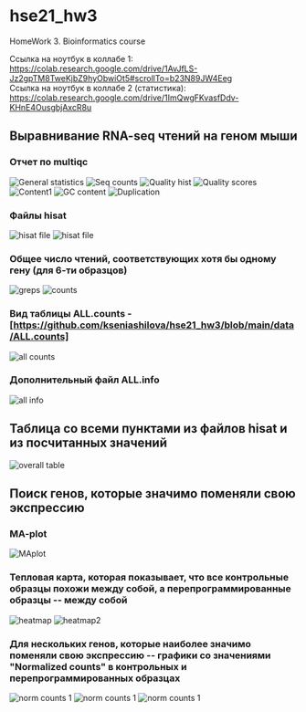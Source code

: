 # hse21_hw3
HomeWork 3. Bioinformatics course

Ссылка на ноутбук в коллабе 1: https://colab.research.google.com/drive/1AvJfLS-Jz2gpTM8TweKjbZ9hyObwiOt5#scrollTo=b23N89JW4Eeg   
Ссылка на ноутбук в коллабе 2 (статистика): https://colab.research.google.com/drive/1ImQwgFKvasfDdv-KHnE4OusgbjAxcR8u 

## Выравнивание RNA-seq чтений на геном мыши
### Отчет по multiqc
![General statistics](https://github.com/kseniashilova/hse21_hw3/blob/main/pictures/general_statistics.PNG)
![Seq counts](https://github.com/kseniashilova/hse21_hw3/blob/main/pictures/seq_counts.PNG)
![Quality hist](https://github.com/kseniashilova/hse21_hw3/blob/main/pictures/quality_hist.PNG)
![Quality scores](https://github.com/kseniashilova/hse21_hw3/blob/main/pictures/quality_scores.PNG)
![Content1](https://github.com/kseniashilova/hse21_hw3/blob/main/pictures/perBase_seq_content.PNG)
![GC content](https://github.com/kseniashilova/hse21_hw3/blob/main/pictures/gc_content.PNG)
![Duplication](https://github.com/kseniashilova/hse21_hw3/blob/main/pictures/duplications.PNG)
### Файлы hisat
![hisat file](https://github.com/kseniashilova/hse21_hw3/blob/main/pictures/hisat1.PNG)
![hisat file](https://github.com/kseniashilova/hse21_hw3/blob/main/pictures/hisat2.PNG)
### Общее число чтений, соответствующих хотя бы одному гену (для 6-ти образцов)
![greps](https://github.com/kseniashilova/hse21_hw3/blob/main/pictures/greps.PNG)
![counts](https://github.com/kseniashilova/hse21_hw3/blob/main/pictures/sum_count_reads.PNG)
### Вид таблицы ALL.counts - [https://github.com/kseniashilova/hse21_hw3/blob/main/data/ALL.counts]
![all counts](https://github.com/kseniashilova/hse21_hw3/blob/main/pictures/all_counts.PNG)
### Дополнительный файл ALL.info
![all info](https://github.com/kseniashilova/hse21_hw3/blob/main/pictures/all_info.PNG)
## Таблица со всеми пунктами из файлов hisat и из посчитанных значений
![overall table](https://github.com/kseniashilova/hse21_hw3/blob/main/data/table.PNG)

## Поиск генов, которые значимо поменяли свою экспрессию
### MA-plot
![MAplot](https://github.com/kseniashilova/hse21_hw3/blob/main/pictures/MA.png)
### Тепловая карта, которая показывает, что все контрольные образцы похожи между собой, а перепрограммированные образцы -- между собой
![heatmap](https://github.com/kseniashilova/hse21_hw3/blob/main/pictures/heatmap.png)
![heatmap2](https://github.com/kseniashilova/hse21_hw3/blob/main/pictures/heatmap2.png)
### Для нескольких генов, которые наиболее значимо поменяли свою экспрессию -- графики со значениями "Normalized counts" в контрольных и перепрограммированных образцах
![norm counts 1](https://github.com/kseniashilova/hse21_hw3/blob/main/pictures/norm_counts1.png)
![norm counts 1](https://github.com/kseniashilova/hse21_hw3/blob/main/pictures/norm_counts2.png)
![norm counts 1](https://github.com/kseniashilova/hse21_hw3/blob/main/pictures/norm_counts3.png)
